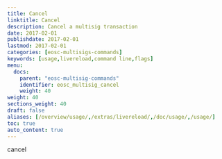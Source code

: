 ```yaml
---
title: Cancel
linktitle: Cancel
description: Cancel a multisig transaction
date: 2017-02-01
publishdate: 2017-02-01
lastmod: 2017-02-01
categories: [eosc-multisigs-commands]
keywords: [usage,livereload,command line,flags]
menu:
  docs:
    parent: "eosc-multisig-commands"
    identifier: eosc_multisig_cancel
    weight: 40
weight: 40
sections_weight: 40
draft: false
aliases: [/overview/usage/,/extras/livereload/,/doc/usage/,/usage/]
toc: true
auto_content: true
---
```


cancel
